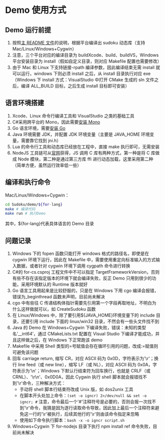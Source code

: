 # Demo 使用方式

## Demo 运行前提

1. 按照[主 README 文件](../README.md)的说明，根据平台编译出 sudoku 动态库（支持 Mac/Linux/Windows+Cygwin）
2. 注意，三个平台对应的编译目录为 buildXcode、build、buildVS，Windows 平台安装目录为 install（假如自定义目录，则对应 Makefile 配置也需要修改）
3. 由于 Mac 和 Linux 下支持链接-rpath 编译参数，因此编译结束无需 install 就可以运行，windows 下则必须 install 之后，从 install 目录执行对应 exe（Windows 下 install 方式：VisualStudio 中打开 CMake 生成的 sln 文件之后，编译 ALL_BUILD 目标，之后生成 install 目标即可安装）

## 语言环境搭建

1. Xcode、Linux 命令行编译工具和 VisualStudio 之类的基础工具
2. C#采用跨平台的 Mono，因此需要[安装 Mono](https://www.mono-project.com)
3. Go 语言环境，需要[安装 Go](https://golang.org)
4. Java 环境需要 JDK，并配置 JDK 环境变量（主要是 JAVA_HOME 环境变量，需要靠它找到 jni.h）
5. Lua 的命令行工具和动态库已经放在工程中，直接 make 执行即可，无需安装
6. NodeJS 工具链可从[官网](https://nodejs.org/en/)获得，JS 调用 C 库有两种方式，第一种是将 C 库做成 Node 模块，第二种是通过第三方库 ffi 进行动态加载，这里采用第二种（简单方便，虽然运行效率低一些）

## 编译和执行命令

Mac/Linux/Windows+Cygwin：

```bash
cd Sudoku/demo/${for-lang}
make # 编译代码
make run # 执行Demo
```

其中，\${for-lang}代表具体语言的 Demo 目录

## 问题记录

1. Windows 下的 fopen 函数只能打开 windows 格式的路径名，即使是在 cygwin 环境下运行，因此在 Makefile 中，需要使用重定向标准输入的方式输入数据，或者针对 cygwin 环境下调用 cygpath 命令进行转换
2. C#的 for-cs.csproj 工程文件中不可以指定 TargetFrameworkVersion，否则有些不存在该指定版本的环境下就会编译失败，反正 Demo 只用到很少的功能，采用环境默认的 Runtime 版本就好
3. Go 语言工具用起来是比较舒服的，只是在 Windows 下用 cgo 编译会报错，错误为\_beginthread 函数未声明，目前尚未解决
4. cgo 中有些往 C 传递结构体指针需要先引用第一个字段再取地址，不明白为什么这样做就可以，如 CreateSudoku 函数
5. 在 Linux/Windows 中，除了要引用\${JAVA_HOME}环境变量下的 include 目录，还要引用 include 下面的 linux/win32 目录，不然会有一些头文件找不到
6. Java 的 Demo 在 Windows+Cygwin 下编译失败，错误：未知的类型名‘\_\_int64’，通过 CMakeLists.txt 配置在 Visual Studio 下编译才能成功，并且这样做之后，在 Windows 下正常跑该 demo
7. Makefile 中采用 Shell 类型的=号赋值会存在循环引用的问题，改成:=赋值则可避免该问题
8. 回车 carriage return, 缩写 CR，对应 ASCII 码为 0x0D，字符表示为'\r'；换行 line feed（或 new line），缩写 LF（或 NL），对应 ASCII 码为 0x0A，字符表示为'\n'；Windows 下默认行结束符为回车换行，也就是 CRLF（或 CRNL）、'\r\n'、0x0D0A，因此 Cygwin 执行 shell 脚本就会报错找不到'\r'命令，三种解决方式：
   - 手动将 shell 脚本行结束符改成 Unix 版，如 dos2unix 工具
   - 在脚本开头处加上命令：`(set -o igncr) 2>/dev/null && set -o igncr; #` 注意，命令最后一个'#'注释符号是必要的，否则会报一次找不到'\r'命令，我猜是因为逐行读取命令导致，因此加上最后一个注释符来避免这一行的'\r'被执行，后续其他行的'\r'则由该命令指定来忽略
   - 使用如下命令执行脚本：`bash -x -o igncr script.sh`
9. Windows+Cygwin 下 for-nodejs 目录下执行 npm install ref 命令失败，目前尚未解决
